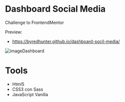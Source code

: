 # Dashboard Social Media

Challenge to FrontendMentor

Preview:
  - https://byredhunter.github.io/dashboard-socil-media/

![imageDashboard](https://repository-images.githubusercontent.com/279345815/588fb280-c4f7-11ea-9d68-69a23a0ee64c)

# Tools
  - Html5
  - CSS3 con Sass
  - JavaScript Vanilla
